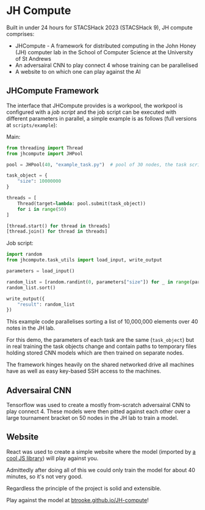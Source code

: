 # JH Compute

Built in under 24 hours for STACSHack 2023 (STACSHack 9), JH compute comprises:

- JHCompute - A framework for distributed computing in the John Honey (JH) computer lab in the School of Computer Science at the University of St Andrews
- An adversairal CNN to play connect 4 whose training can be parallelised
- A website to on which one can play against the AI

## JHCompute Framework

The interface that JHCompute provides is a workpool, the workpool is configured with a _job script_ and the job script can be executed with different parameters in parallel, a simple example is as follows (full versions at `scripts/example`):

Main:

```python
from threading import Thread
from jhcompute import JHPool

pool = JHPool(40, "example_task.py")  # pool of 30 nodes, the task script is "training_task.py"

task_object = {
    "size": 10000000
}

threads = [
    Thread(target=lambda: pool.submit(task_object))
    for i in range(50)
]

[thread.start() for thread in threads]
[thread.join() for thread in threads]
```

Job script:

```python
import random
from jhcompute.task_utils import load_input, write_output

parameters = load_input()

random_list = [random.randint(0, parameters["size"]) for _ in range(parameters["size"])]
random_list.sort()

write_output({
    "result": random_list
})
```

This example code parallelises sorting a list of 10,000,000 elements over 40 notes in the JH lab.

For this demo, the parameters of each task are the same (`task_object`) but in real training the task objects change and contain paths to temporary files holding stored CNN models which are then trained on separate nodes.

The framework hinges heavily on the shared networked drive all machines have as well as easy key-based SSH access to the machines.

## Adversairal CNN

Tensorflow was used to create a mostly from-scratch adversairal CNN to play connect 4. These models were then pitted against each other over a large tournament bracket on 50 nodes in the JH lab to train a model.

## Website

React was used to create a simple website where the model (imported by [a cool JS library](https://www.npmjs.com/package/@tensorflow/tfjs-converter)) will play against you.

Admittedly after doing all of this we could only train the model for about 40 minutes, so it's not very good.

Regardless the principle of the project is solid and extensible.

Play against the model at [btrooke.github.io/JH-compute](https://btrooke.github.io/JH-compute/)!
